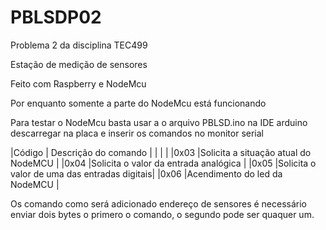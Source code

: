 # PBLSDP02
Problema 2 da disciplina TEC499

Estação de medição de sensores 

Feito com Raspberry e NodeMcu

Por enquanto somente a parte do NodeMcu está funcionando

Para testar o NodeMcu basta usar a o arquivo PBLSD.ino na IDE arduino descarregar na placa e inserir os comandos no monitor serial
 
 |Código | Descrição do comando                        |
 |       |                                             |
 |0x03   |Solicita a situação atual do NodeMCU         |
 |0x04   |Solicita o valor da entrada analógica        |
 |0x05   |Solicita o valor de uma das entradas digitais|
 |0x06   |Acendimento do led da NodeMCU                |

 
 Os comando como será adicionado endereço de sensores é necessário enviar dois bytes o primero o comando, o segundo
 pode ser quaquer um.
